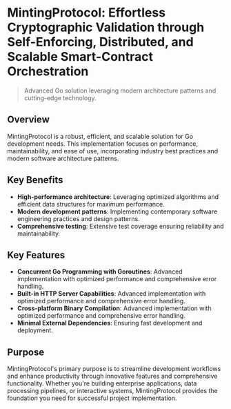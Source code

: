 <!-- fallback_MintingProtocol_20251002200934_13889 -->

# MintingProtocol: Effortless Cryptographic Validation through Self-Enforcing, Distributed, and Scalable Smart-Contract Orchestration
> Advanced Go solution leveraging modern architecture patterns and cutting-edge technology.

## Overview
MintingProtocol is a robust, efficient, and scalable solution for Go development needs. This implementation focuses on performance, maintainability, and ease of use, incorporating industry best practices and modern software architecture patterns.

## Key Benefits

* **High-performance architecture**: Leveraging optimized algorithms and efficient data structures for maximum performance.
* **Modern development patterns**: Implementing contemporary software engineering practices and design patterns.
* **Comprehensive testing**: Extensive test coverage ensuring reliability and maintainability.

## Key Features

* **Concurrent Go Programming with Goroutines**: Advanced implementation with optimized performance and comprehensive error handling.
* **Built-in HTTP Server Capabilities**: Advanced implementation with optimized performance and comprehensive error handling.
* **Cross-platform Binary Compilation**: Advanced implementation with optimized performance and comprehensive error handling.
* **Minimal External Dependencies**: Ensuring fast development and deployment.

## Purpose
MintingProtocol's primary purpose is to streamline development workflows and enhance productivity through innovative features and comprehensive functionality. Whether you're building enterprise applications, data processing pipelines, or interactive systems, MintingProtocol provides the foundation you need for successful project implementation.